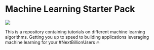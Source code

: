 # Machine Learning Starter Pack

<img src="https://uploads.toptal.io/blog/image/443/toptal-blog-image-1407508081138.png" />

This is a repository containing tutorials on different machine learning algorithms.
Getting you up to speed to building applications leveraging machine learning for your #NextBillionUsers 🔥
